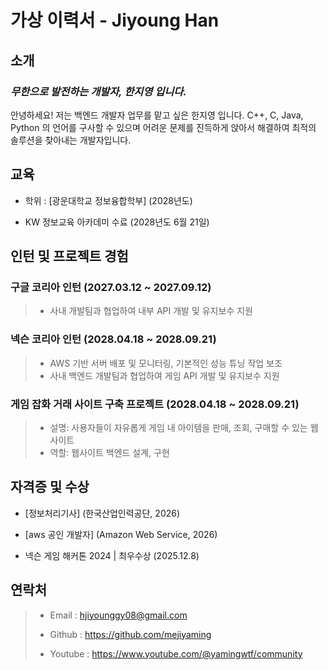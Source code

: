 # 가상 이력서 - **Jiyoung Han**

## 소개 

 ### *무한으로 발전하는 개발자, 한지영 입니다.*  


  안녕하세요! 저는 백엔드 개발자 업무를 맡고 싶은 한지영 입니다. C++, C, Java, Python 의 언어를 구사할 수 있으며 어려운 문제를 진득하게 앉아서 해결하여 최적의 솔루션을 찾아내는 개발자입니다.

## 교육

   - 학위 : [광운대학교 정보융합학부] (2028년도)
     
   - KW 정보교육 아카데미 수료 (2028년도 6월 21일)

## 인턴 및 프로젝트 경험

  ### 구글 코리아 인턴 (2027.03.12 ~ 2027.09.12)
 
  > - 사내 개발팀과 협업하여 내부 API 개발 및 유지보수 지원
     
  ### 넥슨 코리아 인턴 (2028.04.18 ~ 2028.09.21)

  > - AWS 기반 서버 배포 및 모니터링, 기본적인 성능 튜닝 작업 보조
  > - 사내 백엔드 개발팀과 협업하여 게임 API 개발 및 유지보수 지원

  ### 게임 잡화 거래 사이트 구축 프로젝트 (2028.04.18 ~ 2028.09.21)

  > - 설명: 사용자들이 자유롭게 게임 내 아이템을 판매, 조회, 구매할 수 있는 웹사이트
  > - 역할: 웹사이트 백엔드 설계, 구현


## 자격증 및 수상

   - [정보처리기사] (한국산업인력공단, 2026)
     
   - [aws 공인 개발자] (Amazon Web Service, 2026)

   - 넥슨 게임 해커톤 2024 | 최우수상 (2025.12.8)

## 연락처

> - Email   : hjiyounggy08@gmail.com
>
> - Github  : <https://github.com/mejiyaming>
>  
> - Youtube : <https://www.youtube.com/@yamingwtf/community>
  

